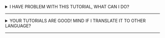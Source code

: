 <details>
	<summary>I HAVE PROBLEM WITH THIS TUTORIAL, WHAT CAN I DO?</summary>

You can:
- Ask on Armory's [forums](http://forums.armory3d.org/), [discord server](https://discordapp.com/invite/axq6qWV) and mention `@BlackGoku36`
- Create github issue [here](https://github.com/BlackGoku36/armory-tutorials/issues)

Feel free to ask anything!

</details>

---
<details>
	<summary>YOUR TUTORIALS ARE GOOD! MIND IF I TRANSLATE IT TO OTHER LANGUAGE?</summary>

<p style="margin-left: 35px">Yes, you can translate it to whatever language you want, whether it is `Gujarati`, `Hindi`, `Japanese`, `Portuguese`, or even `MC enchanting table language`, feel free to do so. The only thing you gotta do is credit me and not claim yourself as original author, other than that, you are good.</p>

</details>

---
